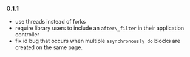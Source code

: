 ### 0.1.1

* use threads instead of forks
* require library users to include an `after\_filter` in their application controller
* fix id bug that occurs when multiple `asynchronously do` blocks are created on the same page.
